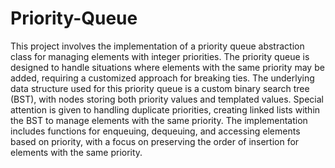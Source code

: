 # Priority-Queue

This project involves the implementation of a priority queue abstraction class for managing elements with integer priorities. The priority queue is designed to handle situations where elements with the same priority may be added, requiring a customized approach for breaking ties. The underlying data structure used for this priority queue is a custom binary search tree (BST), with nodes storing both priority values and templated values. Special attention is given to handling duplicate priorities, creating linked lists within the BST to manage elements with the same priority. The implementation includes functions for enqueuing, dequeuing, and accessing elements based on priority, with a focus on preserving the order of insertion for elements with the same priority.
